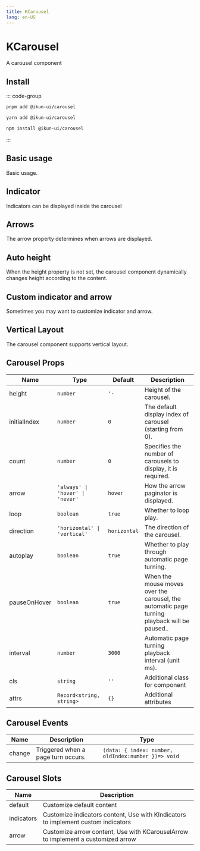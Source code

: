 ```yaml
---
title: KCarousel
lang: en-US
---
```


# KCarousel

A carousel component

## Install

::: code-group

```bash [pnpm]
pnpm add @ikun-ui/carousel
```

```bash [yarn]
yarn add @ikun-ui/carousel
```

```bash [npm]
npm install @ikun-ui/carousel
```

:::

## Basic usage

Basic usage.

<demo src="carousel/basic.svelte"  github='Carousel'></demo>

## Indicator

Indicators can be displayed inside the carousel

<demo src="carousel/indicator.svelte" github='Carousel'></demo>

## Arrows

The arrow property determines when arrows are displayed.

<demo src="carousel/arrows.svelte" github='Carousel'></demo>

## Auto height

When the height property is not set, the carousel component dynamically changes height according to the content.

<demo src="carousel/height.svelte" github='Carousel'></demo>

## Custom indicator and arrow

Sometimes you may want to customize indicator and arrow.

<demo src="carousel/custom.svelte" github='Carousel'></demo>

## Vertical Layout

The carousel component supports vertical layout.

<demo src="carousel/vertical.svelte" github='Carousel'></demo>

## Carousel Props

| Name         | Type                             | Default      | Description                                                                                  |
| ------------ | -------------------------------- | ------------ | -------------------------------------------------------------------------------------------- |
| height       | `number`                         | `'-`         | Height of the carousel.                                                                      |
| initialIndex | `number`                         | `0`          | The default display index of carousel (starting from 0).                                     |
| count        | `number`                         | `0`          | Specifies the number of carousels to display, it is required.                                |
| arrow        | `'always' \| 'hover' \| 'never'` | `hover`      | How the arrow paginator is displayed.                                                        |
| loop         | `boolean`                        | `true`       | Whether to loop play.                                                                        |
| direction    | `'horizontal' \| 'vertical'`     | `horizontal` | The direction of the carousel.                                                               |
| autoplay     | `boolean`                        | `true`       | Whether to play through automatic page turning.                                              |
| pauseOnHover | `boolean`                        | `true`       | When the mouse moves over the carousel, the automatic page turning playback will be paused.. |
| interval     | `number`                         | `3000`       | Automatic page turning playback interval (unit ms).                                          |
| cls          | `string`                         | `''`         | Additional class for component                                                               |
| attrs        | `Record<string, string>`         | `{}`         | Additional attributes                                                                        |

## Carousel Events

| Name   | Description                        | Type                                                |
| ------ | ---------------------------------- | --------------------------------------------------- |
| change | Triggered when a page turn occurs. | `(data: { index: number, oldIndex:number })=> void` |

## Carousel Slots

| Name       | Description                                                                       |
| ---------- | --------------------------------------------------------------------------------- |
| default    | Customize default content                                                         |
| indicators | Customize indicators content, Use with KIndicators to implement custom indicators |
| arrow      | Customize arrow content, Use with KCarouselArrow to implement a customized arrow  |
